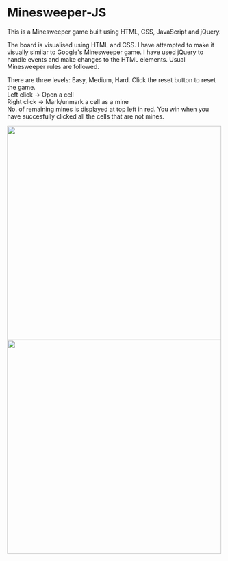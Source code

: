 # Minesweeper-JS

This is a Minesweeper game built using HTML, CSS, JavaScript and jQuery.   

The board is visualised using HTML and CSS. I have attempted to make it visually similar to Google's Minesweeper game.  I have used jQuery to handle events and make changes to the HTML elements. Usual Minesweeper rules are followed.  

There are three levels: Easy, Medium, Hard. Click the reset button to reset the game.    
Left click → Open a cell  
Right click → Mark/unmark a cell as a mine  
No. of remaining mines is displayed at top left in red. You win when you have succesfully clicked all the cells that are not mines.

<p float="left">
<img src="https://user-images.githubusercontent.com/80163660/210791073-e9a8a8be-2c22-4bfb-abd2-3262c6e65580.png" width = 500 height = 500>
<img src="https://user-images.githubusercontent.com/80163660/210790852-ce09c44d-b804-42e3-b578-5fd42d3e9ae7.png" width = 500 height = 500>
</p>

